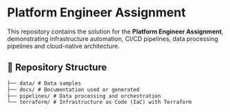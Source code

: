 # Platform Engineer Assignment

This repository contains the solution for the **Platform Engineer Assignment**, demonstrating infrastructure automation, CI/CD pipelines, data processing pipelines and cloud-native architecture.

## 📂 Repository Structure
```md
├── data/ # Data samples
├── docs/ # Documentation used or generated
├── pipelines/ # Data processing and orchestration
└── terraform/ # Infrastructure as Code (IaC) with Terraform
```
